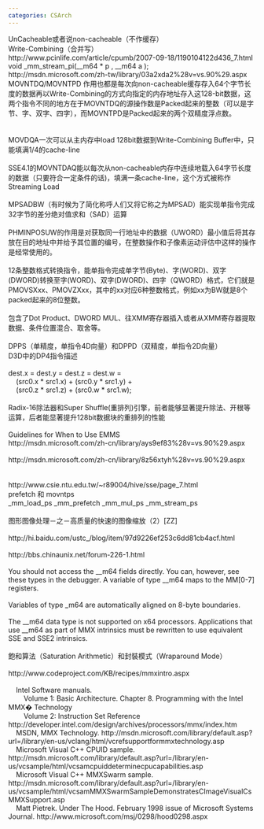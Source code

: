 ```yaml
---
categories: CSArch
---
```

<p>UnCacheable或者说non-cacheable（不作缓存）<br />Write-Combining（合并写）<br />http://www.pcinlife.com/article/cpumb/2007-09-18/1190104122d436_7.html<br />void _mm_stream_pi(__m64 * p , __m64 a );<br />http://msdn.microsoft.com/zh-tw/library/03a2xda2%28v=vs.90%29.aspx<br />MOVNTDQ/MOVNTPD 作用也都是每次向non-cacheable缓存存入64个字节长度的数据再以Write-Combining的方式向指定的内存地址存入这128-bit数据，这两个指令不同的地方在于MOVNTDQ的源操作数是Packed起来的整数（可以是字节、字、双字、四字），而MOVNTPD是Packed起来的两个双精度浮点数。<br /><br /><br />MOVDQA一次可以从主内存中load 128bit数据到Write-Combining Buffer中，只能填满1/4的cache-line<br /><br />SSE4.1的MOVNTDAQ能以每次从non-cacheable内存中连续地载入64字节长度的数据（只要符合一定条件的话)，填满一条cache-line，这个方式被称作Streaming Load<br /><br />MPSADBW（有时候为了简化称呼人们又将它称之为MPSAD）能实现单指令完成32字节的差分绝对值求和（SAD）运算<br /><br />PHMINPOSUW的作用是对获取同一行地址中的数据（UWORD）最小值后将其存放在目的地址中并给予其位置的编号，在整数操作和子像素运动评估中这样的操作是经常使用的。<br /><br />12条整数格式转换指令，能单指令完成单字节(Byte)、字(WORD)、双字(DWORD)转换至字(WORD)、双字(DWORD)、四字（QWORD）格式，它们就是PMOVSXxx、PMOVZXxx，其中的xx对应6种整数格式，例如xx为BW就是8个packed起来的8位整数。<br /><br />包含了Dot Product、DWORD MUL、往XMM寄存器插入或者从XMM寄存器提取数据、条件位置混合、取舍等。<br /><br />DPPS（单精度，单指令4D向量）和DPPD（双精度，单指令2D向量）<br />D3D中的DP4指令描述<br /><br />dest.x = dest.y = dest.z = dest.w =<br />&nbsp;&nbsp;&nbsp; (src0.x * src1.x) + (src0.y * src1.y) +<br />&nbsp;&nbsp;&nbsp; (src0.z * src1.z) + (src0.w * src1.w);<br /><br />Radix-16除法器和Super Shuffle(重排列)引擎，前者能够显著提升除法、开根等运算，后者能显著提升128bit数据块的重排列的性能<br /><br />Guidelines for When to Use EMMS<br />http://msdn.microsoft.com/zh-cn/library/ays9ef83%28v=vs.90%29.aspx<br /><br />http://msdn.microsoft.com/zh-cn/library/8z56xtyh%28v=vs.90%29.aspx<br /><br /><br />http://www.csie.ntu.edu.tw/~r89004/hive/sse/page_7.html<br />prefetch 和 movntps<br />_mm_load_ps _mm_prefetch _mm_mul_ps _mm_stream_ps<br /><br />图形图像处理－之－高质量的快速的图像缩放（2）[ZZ]<br /><br />http://hi.baidu.com/ustc_/blog/item/97d9226ef253c6dd81cb4acf.html<br /><br />http://bbs.chinaunix.net/forum-226-1.html<br /><br />You should not access the __m64 fields directly. You can, however, see these types in the debugger. A variable of type __m64 maps to the MM[0-7] registers.<br /><br />Variables of type _m64 are automatically aligned on 8-byte boundaries.<br /><br />The __m64 data type is not supported on x64 processors. Applications that use __m64 as part of MMX intrinsics must be rewritten to use equivalent SSE and SSE2 intrinsics.<br /><br />飽和算法（Saturation Arithmetic）和封裝模式（Wraparound Mode） <br /><br />http://www.codeproject.com/KB/recipes/mmxintro.aspx<br /><br />&nbsp;&nbsp;&nbsp; Intel Software manuals.<br />&nbsp;&nbsp;&nbsp;&nbsp;&nbsp;&nbsp;&nbsp; Volume 1: Basic Architecture. Chapter 8. Programming with the Intel MMX� Technology<br />&nbsp;&nbsp;&nbsp;&nbsp;&nbsp;&nbsp;&nbsp; Volume 2: Instruction Set Reference http://developer.intel.com/design/archives/processors/mmx/index.htm <br />&nbsp;&nbsp;&nbsp; MSDN, MMX Technology. http://msdn.microsoft.com/library/default.asp?url=/library/en-us/vclang/html/vcrefsupportformmxtechnology.asp<br />&nbsp;&nbsp;&nbsp; Microsoft Visual C++ CPUID sample. http://msdn.microsoft.com/library/default.asp?url=/library/en-us/vcsample/html/vcsamcpuiddeterminecpucapabilities.asp<br />&nbsp;&nbsp;&nbsp; Microsoft Visual C++ MMXSwarm sample. http://msdn.microsoft.com/library/default.asp?url=/library/en-us/vcsample/html/vcsamMMXSwarmSampleDemonstratesCImageVisualCsMMXSupport.asp<br />&nbsp;&nbsp;&nbsp; Matt Pietrek. Under The Hood. February 1998 issue of Microsoft Systems Journal. http://www.microsoft.com/msj/0298/hood0298.aspx </p>